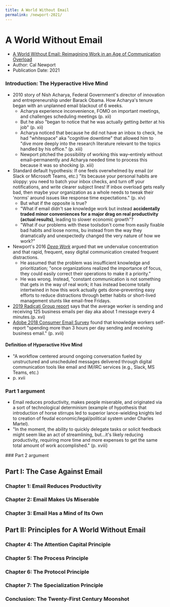 ```yaml
---
title: A World Without Email
permalink: /newport-2021/
---
```


# A World Without Email
* [A World Without Email: Reimagining Work in an Age of Communication Overload](https://www.calnewport.com/books/a-world-without-email/)
* Author: Cal Newport
* Publication Date: 2021

### Introduction: The Hyperactive Hive Mind
* 2010 story of Nish Acharya, Federal Government's director of innovation and entrepreneurship under Barack Obama. How Acharya's tenure began with an unplanned email blackout of 6 weeks.
	* Acharya experience inconvenience, FOMO on important meetings, and challenges scheduling meetings (p. xii)
	* But he also "began to notice that he was actually getting *better* at his job" (p. xii)
	* Acharya noticed that because he did not have an inbox to check, he had "whitespace" aka "cognitive downtime" that allowed him to "dive more deeply into the research literature relevant to the topics handled by his office." (p. xiii)
	* Newport pitched the possibility of working this way–entirely without email–permanently and Acharya needed time to process this because it was so shocking (p. xiii)
* Standard default hypothesis: If one feels overwhelmed by email (or Slack or Microsoft Teams, etc.)  "its because your personal habits are sloppy: you need to batch your inbox checks, and turn off your notifications, and write clearer subject lines! If inbox overload gets really bad, then maybe your organization as a whole needs to tweak their 'norms' around issues like response time expectations." (p. xiv)
	* But what if the opposite is true?
	* "What if email didn't sae knowledge work but instead **accidentally traded minor conveniences for a major drag on real productivity (actual results)**, leading to slower economic growth"?
	* "What if our problems with these toolsdon't come from easily fixable bad habits and loose norms, bu instead from the way they dramatically and unexpectedly changed the very nature of how we work?"
* Newport's 2016 [*Deep Work*](https://www.calnewport.com/books/deep-work/) argued that we undervalue concentration and that rapid, frequent, easy digital communication created frequent distractions. 
	* He assumed that the problem was insufficient knowledge and prioritization; "once organizations realized the importance of focus, they could easily correct their operations to make it a priority."
	* He was wrong. Instead, "constant communication is not something that gets in the way of real work; it has instead become totally intertwined in how this work actually gets done–preventing easy efforts to reduce distractions through better habits or short-lived management stunts like email-free Fridays.
* [2019 Radicati Group report](https://www.radicati.com/wp/wp-content/uploads/2011/05/Email-Statistics-Report-2011-2015-Executive-Summary.pdf) says that the average worker is sending and receiving 125 business emails per day aka about 1 message every 4 minutes.(p. xvi)
* [Adobe 2018 Consumer Email Survey](https://www.slideshare.net/adobe/2018-adobe-consumer-email-survey) found that knowledge workers self-report "spending more than 3 hours per day sending and receiving business email." (p. xvii)

#### Definition of Hyperactive Hive Mind
* "A workflow centered around ongoing conversation fueled by unstructured and unscheduled messages delivered through digital communication tools like email and IM/IRC services (e.g., Slack, MS Teams, etc.)
* p. xvii

### Part 1 argument
* Email reduces productivity, makes people miserable, and originated via a sort of technological determinism (example of hypothesis that introduction of horse stirrups led to superior lance-wielding knights led to creation of feudal economic/legal/political system under Charles Martel). 
* "In the moment, the ability to quickly delegate tasks or solicit feedback might seem like an act of streamlining, but...it's likely reducing productivity, requiring more time and more expenses to get the same total amount of work accomplished." (p. xviii)

\### Part 2 argument

## Part I: The Case Against Email
### Chapter 1: Email Reduces Productivity
### Chapter 2: Email Makes Us Miserable
### Chapter 3: Email Has a Mind of Its Own


## Part II: Principles for A World Without Email
### Chapter 4: The Attention Capital Principle
### Chapter 5: The Process Principle
### Chapter 6: The Protocol Principle
### Chapter 7: The Specialization Principle


### Conclusion: The Twenty-First Century Moonshot

